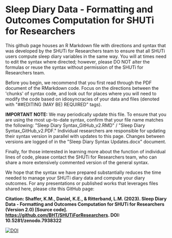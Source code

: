 # Sleep Diary Data - Formatting and Outcomes Computation for SHUTi for Researchers

This github page houses an R Markdown file with directions and syntax that was developed by the SHUTi for Researchers team to ensure that all SHUTi users compute sleep diary variables in the same way. You will at times need to edit the syntax where directed; however, please DO NOT alter the formulas or reuse the syntax without permission of the SHUTi for Researchers team. 

Before you begin, we recommend that you first read through the PDF document of the RMarkdown code. Focus on the directions between the 'chunks' of syntax code, and look out for places where you will need to modify the code based on idiosyncracies of your data and files (denoted with "##EDITING (MAY BE) REQUIRED" tags). 

**IMPORTANT NOTE:** We may periodically update this file. To ensure that you are using the most up-to-date syntax, confirm that your file name matches the following: "Sleep Diary Syntax_GitHub_v2.RMD" / "Sleep Diary Syntax_GitHub_v2.PDF." Individual researchers are responsible for updating their syntax version in parallel with updates to this page. Changes between versions are logged of in the "Sleep Diary Syntax Updates.docx" document.

Finally, for those interested in learning more about the function of individual lines of code, please contact the SHUTi for Researchers team, who can share a more extensively commented version of the general syntax.

We hope that the syntax we have prepared substantially reduces the time needed to manage your SHUTi diary data and compute your diary outcomes. For any presentations or published works that leverages files shared here, please cite this GitHub page: 

**Citation: Shaffer, K.M., Daniel, K.E., & Ritterband, L.M.  (2023). Sleep Diary Data - Formatting and Outcomes Computation for SHUTi for Researchers (Version 2.0) [Source code]. https://github.com/BHT/SHUTiForResearchers. DOI: 10.5281/zenodo.7938322**

<a href="https://zenodo.org/badge/latestdoi/575117449"><img src="https://zenodo.org/badge/575117449.svg" alt="DOI"></a>

